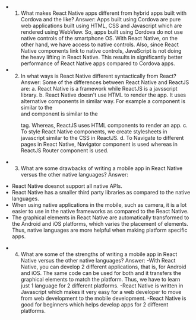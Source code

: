 
* 1. What makes React Native apps different from hybrid apps built with Cordova and the like?
Answer:
Apps built using Cordova are pure web applications built using HTML, CSS and Javascript which are rendered using WebView. So, apps built using Cordova do not use native controls of the smartphone OS. With React Native, on the other hand, we have access to native controls. Also, since React Native components link to native controls, JavaScript is not doing the heavy lifting in React Native. This results in significantly better performance of React Native apps compared to Cordova apps.

* 2. In what ways is React Native different syntactically from React?
Answer: 
Some of the differences between React Native and ReactJS are:
a. React Native is a framework while ReactJS is a javsscript library.
b. React Native doesn't use HTML to render the app. It uses alternative components in similar way. For example a
<View> component is similar to the <div> and <Text> component is similar to the <p> tag. Whereas, ReactJS uses HTML components to render an app.
c. To style React Native components, we create stylesheets in javascript similar to the CSS in ReactJS.
d. To Navigate to different pages in React Native, Navigator component is used whereas in ReactJS Router component is used.

* 3. What are some drawbacks of writing a mobile app in React Native versus the other native languages?
Answer:
- React Native doesnot support all native APIs.
- React Native has a smaller third party libraries as compared to the native languages.
- When using native applications in the mobile, such as camera, it is a lot easier to use in the native frameworks as compared to the React Native.
- The graphical elements in React Native are automatically transformed to the Android and iOS platforms, which varies the placement of elements. Thus, native languages are more helpful when making platform specific apps.

* 4. What are some of the strengths of writing a mobile app in React Native versus the other native languages?
Answer: 
-With React Native, you can develop 2 different applications, that is, for Android and iOS. The same code can be used for both and it transfers the graphical elements to match the platform. Thus, we have to learn just 1 language for 2 different platforms.
-React Native is written in Javascript which makes it very easy for a web developer to move from web development to the mobile development.
-React Native is good for beginners which helps develop apps for 2 different platforms.


